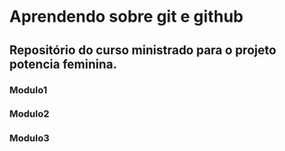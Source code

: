# Aprendendo sobre git e github

## Repositório do curso ministrado para o projeto potencia feminina.


### Modulo1
### Modulo2
### Modulo3